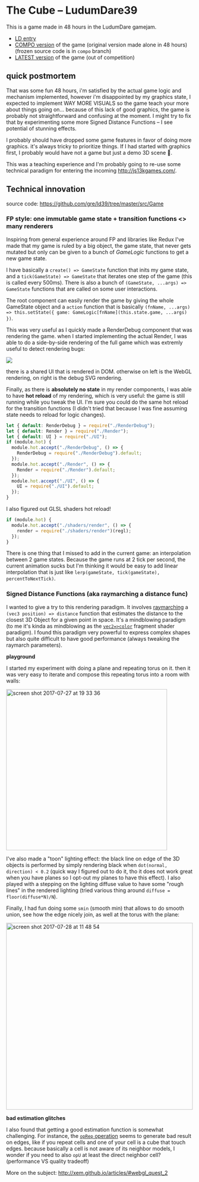 # The Cube – LudumDare39

This is a game made in 48 hours in the LudumDare gamejam.

- [LD entry](https://ldjam.com/events/ludum-dare/39/the-cube)
- [COMPO version](https://gre-ld39.surge.sh/) of the game (original version made alone in 48 hours) (frozen source code is in `compo` branch)
- [LATEST version](https://the-cube.surge.sh/) of the game (out of competition)

## quick postmortem

That was some fun 48 hours, i'm satisfied by the actual game logic and mechanism implemented, however i'm disappointed by my graphics state, I expected to implement WAY MORE VISUALS so the game teach your more about things going on... because of this lack of good graphics, the game is probably not straightforward and confusing at the moment. I might try to fix that by experimenting some more Signed Distance Functions – I see potential of stunning effects.

I probably should have dropped some game features in favor of doing more graphics. it's always tricky to prioritize things. If I had started with graphics first, I probably would have not a game but just a demo 3D scene 🤣.

This was a teaching experience and I'm probably going to re-use some technical paradigm for entering the incoming http://js13kgames.com/.

## Technical innovation

source code: https://github.com/gre/ld39/tree/master/src/Game

### FP style: one immutable game state + transition functions <> many renderers

Inspiring from general experience around FP and libraries like Redux I've made that my game is ruled by a big object, the game state, that never gets mutated but only can be given to a bunch of *GameLogic* functions to get a new game state.

I have basically a `create() => GameState` function that inits my game state, and a `tick(GameState) => GameState` that iterates one step of the game (this is called every 500ms). There is also a bunch of `(GameState, ...args) => GameState` functions that are called on some user interactions.

The root component can easily render the game by giving the whole GameState object and a `action` function that is basically  `(fnName, ...args) => this.setState({ game: GameLogic[fnName](this.state.game, ...args) })`.

This was very useful as I quickly made a RenderDebug component that was rendering the game. when I started implementing the actual Render, I was able to do a side-by-side rendering of the full game which was extremly useful to detect rendering bugs:

![](https://user-images.githubusercontent.com/211411/28778171-804df64c-75fe-11e7-8df1-a99640ea1d6b.png)

there is a shared UI that is rendered in DOM. otherwise on left is the WebGL rendering, on right is the debug SVG rendering.

Finally, as there is **absolutely no state** in my render components, I was able to have **hot reload** of my rendering, which is very useful: the game is still running while you tweak the UI. I'm sure you could do the same hot reload for the transition functions (I didn't tried that because I was fine assuming state needs to reload for logic changes).

```js
let { default: RenderDebug } = require("./RenderDebug");
let { default: Render } = require("./Render");
let { default: UI } = require("./UI");
if (module.hot) {
  module.hot.accept("./RenderDebug", () => {
    RenderDebug = require("./RenderDebug").default;
  });
  module.hot.accept("./Render", () => {
    Render = require("./Render").default;
  });
  module.hot.accept("./UI", () => {
    UI = require("./UI").default;
  });
}
```

I also figured out GLSL shaders hot reload!

```js
if (module.hot) {
  module.hot.accept("./shaders/render", () => {
    render = require("./shaders/render")(regl);
  });
}
```

There is one thing that I missed to add in the current game: an interpolation between 2 game states. Because the game runs at 2 tick per second, the current animation sucks but I'm thinking it would be easy to add linear interpolation that is just like `lerp(gameState, tick(gameState), percentToNextTick)`.

### Signed Distance Functions (aka raymarching a distance func)

I wanted to give a try to this rendering paradigm. It involves [raymarching](http://iquilezles.org/www/articles/raymarchingdf/raymarchingdf.htm) a `(vec3 position) => distance` function that estimates the distance to the closest 3D Object for a given point in space. It's a mindblowing paradigm (to me it's kinda as mindblowing as the [`vec2=>color`](http://greweb.me/2013/11/functional-rendering/) fragment shader paradigm).
I found this paradigm very powerful to express complex shapes but also quite difficult to have good performance (always tweaking the raymarch parameters).

**playground**

I started my experiment with doing a plane and repeating torus on it. then it was very easy to iterate and compose this repeating torus into a room with walls:

<img width="433" alt="screen shot 2017-07-27 at 19 33 36" src="https://user-images.githubusercontent.com/211411/28777459-891e1674-75fb-11e7-94f9-dd78184f980c.png">

I've also made a "toon" lighting effect: the black line on edge of the 3D objects is performed by simply rendering black when `dot(normal, direction) < 0.2` (quick way I figured out to do it, tho it does not work great when you have planes so I opt-out my planes to have this effect). I also played with a stepping on the lighting diffuse value to have some "rough lines" in the rendered lighting (tried various thing around `diffuse = floor(diffuse*N)/N`).

Finally, I had fun doing some `smin` (smooth min) that allows to do smooth union, see how the edge nicely join, as well at the torus with the plane:

<img width="502" alt="screen shot 2017-07-28 at 11 48 54" src="https://user-images.githubusercontent.com/211411/28777491-a6cfc442-75fb-11e7-966c-824ad80692f1.png">


**bad estimation glitches**

I also found that getting a good estimation function is somewhat challenging. For instance, the [`opRep` operation](http://iquilezles.org/www/articles/distfunctions/distfunctions.htm) seems to generate bad result on edges, like if you repeat cells and one of your cell is a cube that touch edges. because basically a cell is not aware of its neighbor models, I wonder if you need to also `opU` at least the direct neighbor cell? (performance VS quality tradeoff)

More on the subject: http://xem.github.io/articles/#webgl_quest_2
